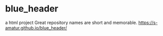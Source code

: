 # blue_header
a html project Great repository names are short and memorable.
https://s-amatur.github.io/blue_header/
